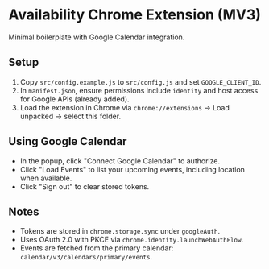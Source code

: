 # Availability Chrome Extension (MV3)

Minimal boilerplate with Google Calendar integration.

## Setup

1. Copy `src/config.example.js` to `src/config.js` and set `GOOGLE_CLIENT_ID`.
2. In `manifest.json`, ensure permissions include `identity` and host access for Google APIs (already added).
3. Load the extension in Chrome via `chrome://extensions` → Load unpacked → select this folder.

## Using Google Calendar

- In the popup, click "Connect Google Calendar" to authorize.
- Click "Load Events" to list your upcoming events, including location when available.
- Click "Sign out" to clear stored tokens.

## Notes

- Tokens are stored in `chrome.storage.sync` under `googleAuth`.
- Uses OAuth 2.0 with PKCE via `chrome.identity.launchWebAuthFlow`.
- Events are fetched from the primary calendar: `calendar/v3/calendars/primary/events`.
